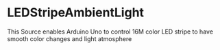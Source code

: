 # LEDStripeAmbientLight
This Source enables Arduino Uno to control 16M color LED stripe to have smooth color changes and light atmosphere
